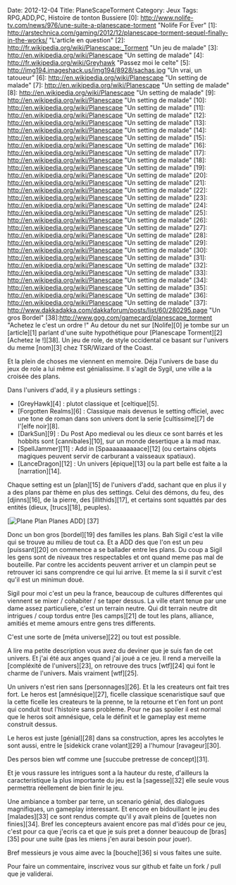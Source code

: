 Date: 2012-12-04
Title: PlaneScapeTorment
Category: Jeux
Tags: RPG,ADD,PC, Histoire de tonton Bussiere
[0]: http://www.nolife-tv.com/news/976/une-suite-a-planescape-torment  "Nolife For Ever"
[1]: http://arstechnica.com/gaming/2012/12/planescape-torment-sequel-finally-in-the-works/  "L'article en question"
[2]: http://fr.wikipedia.org/wiki/Planescape:_Torment "Un jeu de malade"
[3]: http://en.wikipedia.org/wiki/Planescape "Un setting de malade" 
[4]: http://fr.wikipedia.org/wiki/Greyhawk "Passez moi le celte" 
[5]: http://img194.imageshack.us/img194/8928/sachas.jpg "Un vrai, un tatoueur" 
[6]: http://en.wikipedia.org/wiki/Planescape "Un setting de malade" 
[7]: http://en.wikipedia.org/wiki/Planescape "Un setting de malade" 
[8]: http://en.wikipedia.org/wiki/Planescape "Un setting de malade" 
[9]: http://en.wikipedia.org/wiki/Planescape "Un setting de malade" 
[10]: http://en.wikipedia.org/wiki/Planescape "Un setting de malade" 
[11]: http://en.wikipedia.org/wiki/Planescape "Un setting de malade" 
[12]: http://en.wikipedia.org/wiki/Planescape "Un setting de malade" 
[13]: http://en.wikipedia.org/wiki/Planescape "Un setting de malade" 
[14]: http://en.wikipedia.org/wiki/Planescape "Un setting de malade" 
[15]: http://en.wikipedia.org/wiki/Planescape "Un setting de malade" 
[16]: http://en.wikipedia.org/wiki/Planescape "Un setting de malade" 
[17]: http://en.wikipedia.org/wiki/Planescape "Un setting de malade" 
[18]: http://en.wikipedia.org/wiki/Planescape "Un setting de malade" 
[19]: http://en.wikipedia.org/wiki/Planescape "Un setting de malade" 
[20]: http://en.wikipedia.org/wiki/Planescape "Un setting de malade" 
[21]: http://en.wikipedia.org/wiki/Planescape "Un setting de malade" 
[22]: http://en.wikipedia.org/wiki/Planescape "Un setting de malade" 
[23]: http://en.wikipedia.org/wiki/Planescape "Un setting de malade" 
[24]: http://en.wikipedia.org/wiki/Planescape "Un setting de malade" 
[25]: http://en.wikipedia.org/wiki/Planescape "Un setting de malade" 
[26]: http://en.wikipedia.org/wiki/Planescape "Un setting de malade" 
[27]: http://en.wikipedia.org/wiki/Planescape "Un setting de malade" 
[28]: http://en.wikipedia.org/wiki/Planescape "Un setting de malade" 
[29]: http://en.wikipedia.org/wiki/Planescape "Un setting de malade" 
[30]: http://en.wikipedia.org/wiki/Planescape "Un setting de malade" 
[31]: http://en.wikipedia.org/wiki/Planescape "Un setting de malade" 
[32]: http://en.wikipedia.org/wiki/Planescape "Un setting de malade" 
[33]: http://en.wikipedia.org/wiki/Planescape "Un setting de malade" 
[34]: http://en.wikipedia.org/wiki/Planescape "Un setting de malade" 
[35]: http://en.wikipedia.org/wiki/Planescape "Un setting de malade" 
[36]: http://en.wikipedia.org/wiki/Planescape "Un setting de malade" 
[37]: http://www.dakkadakka.com/dakkaforum/posts/list/60/280295.page "Un gros Bordel" 
[38]:http://www.gog.com/gamecard/planescape_torment "Achetez le c'est un ordre !"
Au detour du net sur [Nolife][0] je tombe sur un [article][1]  parlant d'une suite hypothétique pour [Planescape Torment][2] [Achetez le !][38]. Un jeu de role, de style occidental ce basant sur l'univers du meme [nom][3] chez TSR/Wizard of the Coast.

Et la plein de choses me viennent en memoire. Déja l'univers de base du jeux de role a lui même est génialissime. Il s'agit de Sygil, une ville a la croisée des plans.

Dans l'univers d'add, il y a plusieurs settings :

* [GreyHawk][4] : plutot classique et [celtique][5].
* [Forgotten Realms][6] : Classique mais devenus le setting officiel, avec une tone de roman dans son univers dont la serie [cultissime][7] de l'[elfe noir][8].
* [DarkSun][9] : Du Post Apo medieval ou les dieux ce sont barrés et les hobbits sont [cannibales][10], sur un monde desertique a la mad max.
* [SpellJammer][11] : Add in [Spaaaaaaaaaace][12] (ou certains objets magiques peuvent servir de carburant a vaisseaux spatiaux).
* [LanceDragon][12] : Un univers [épique][13] ou la part belle est faite a la [narration][14].

Chaque setting est un [plan][15] de l'univers d'add, sachant que en plus il y a des plans par thème en plus des settings. Celui des démons, du feu, des [djinns][16], de la pierre, des [illithids][17], et certains sont squattés par des entités (dieux, [trucs][18], peuples).

[![Plane Plan Planes ADD](http://raw.github.com/bussiere/Blog/gh-pages/static/images/planes_thumb.jpg)] [37]

Donc un bon gros [bordel][19] des familles les plans. Bah Sigil c'est la ville qui se trouve au milieu de tout ca.
Et a ADD des que l'on est un peu [puissant][20] on commence a se ballader entre les plans. Du coup a Sigil les gens sont de niveaux tres respectables et ont quand meme pas mal de bouteille. Par contre les accidents peuvent arriver et un clampin peut se retrouver ici sans comprendre ce qui lui arrive. Et meme la si il survit c'est qu'il est un minimun doué.

Sigil pour moi c'est un peu la france, beaucoup de cultures differentes qui viennent se mixer / cohabiter / se taper dessus. La ville etant tenue par une dame assez particuliere, c'est un terrain neutre.
Qui dit terrain neutre dit intrigues / coup tordus entre [les camps][21] de tout les plans, alliance, amitiés et meme  amours entre gens tres differents.

C'est une sorte de [méta universe][22] ou tout est possible.

A lire ma petite description vous avez du deviner que je suis fan de cet univers. Et j'ai été aux anges quand j'ai joué a ce jeu. Il rend a merveille la [compléxité de l'univers][23], on retrouve des trucs [wtf][24] qui font le charme de l'univers. Mais vraiment [wtf][25].

Un univers n'est rien sans  [personnages][26]. Et la les createurs ont fait tres fort. Le heros est [amnésique][27], ficelle classique scenaristique sauf que la cette ficelle les createurs te la prenne, te la retourne et t'en font un pont qui conduit tout l'histoire sans probleme. Pour ne pas spoiler il est normal que le heros soit amnésique, cela le définit et le gameplay est meme construit dessus.

Le heros est juste [génial][28] dans sa construction, apres les accolytes le sont aussi, entre le [sidekick crane volant][29] a l'humour [ravageur][30].

Des persos bien wtf comme une [succube pretresse de concept][31].

Et je vous rassure les intrigues sont a la hauteur du reste, d'ailleurs la caracteristique la plus importante du jeu est la [sagesse][32] elle seule vous permettra réellement de bien finir le jeu.

Une ambiance a tomber par terre, un scenario génial, des dialogues magnifiques, un gameplay interessant.
Et encore en bidouillant le jeu des [malades][33] ce sont rendus compte qu'il y avait pleins de [quetes non finies][34].
Bref les concepteurs avaient encore pas mal d'idés pour ce jeu, c'est pour ca que j'ecris ca et que je suis pret a donner beaucoup de [bras][35] pour une suite (pas les miens j'en aurai besoin pour jouer).

Bref messieurs je vous aime avec la [bouche][36] si vous faites une suite.


Pour faire un commentaire, inscrivez vous sur github et faite un fork / pull que je validerai.



